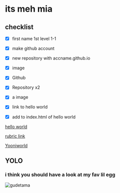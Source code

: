 # its meh mia

## checklist

- [x] first name 1st level 1-1
- [x] make github account
- [x] new repository with accname.github.io
- [x] image
- [x] Github
- [x] Repository x2
- [x] a image
- [x] link to hello world 
- [x] add to index.html of hello world


[hello world](https://koikoiyooniverse.github.io/hello-world/)

[rubric link](https://koikoiyooniverse.github.io/index.html-file/)

[Yooniworld](https://koikoiyooniverse.github.io/hello-world/)

## YOLO

### i think you should have a look at my fav lil egg

![gudetama](https://upload.wikimedia.org/wikipedia/en/b/b1/Gudetama_from_Sanrio.jpg)



